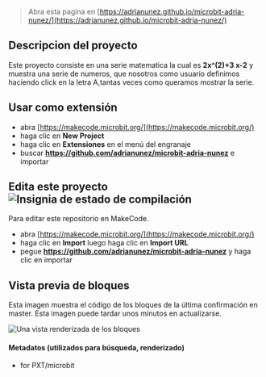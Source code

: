 > Abra esta pagina en [https://adrianunez.github.io/microbit-adria-nunez/](https://adrianunez.github.io/microbit-adria-nunez/)

## Descripcion del proyecto
 Este proyecto consiste en una serie matematica la cual es **2x^(2)+3 x-2** y muestra una serie de numeros,
 que nosotros como usuario definimos haciendo click en la letra A,tantas veces como queramos mostrar la serie.


## Usar como extensión

* abra [https://makecode.microbit.org/](https://makecode.microbit.org/)
* haga clic en **New Project**
* haga clic en **Extensiones** en el menú del engranaje
* buscar **https://github.com/adrianunez/microbit-adria-nunez** e importar

## Edita este proyecto ![Insignia de estado de compilación](https://github.com/adrianunez/microbit-adria-nunez/workflows/MakeCode/badge.svg)

Para editar este repositorio en MakeCode.

* abra [https://makecode.microbit.org/](https://makecode.microbit.org/)
* haga clic en **Import** luego haga clic en **Import URL**
* pegue **https://github.com/adrianunez/microbit-adria-nunez** y haga clic en importar

## Vista previa de bloques

Esta imagen muestra el código de los bloques de la última confirmación en master.
Esta imagen puede tardar unos minutos en actualizarse.

![Una vista renderizada de los bloques](https://github.com/adrianunez/microbit-adria-nunez/raw/master/.github/makecode/blocks.png)

#### Metadatos (utilizados para búsqueda, renderizado)

* for PXT/microbit
<script src="https://makecode.com/gh-pages-embed.js"></script><script>makeCodeRender("{{ site.makecode.home_url }}", "{{ site.github.owner_name }}/{{ site.github.repository_name }}");</script>
